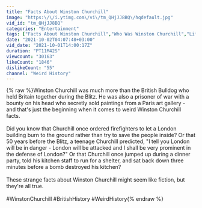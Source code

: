 ```yaml
---
title: "Facts About Winston Churchill"
image: "https:\/\/i.ytimg.com\/vi\/tm_QHjJJ8BQ\/hqdefault.jpg"
vid_id: "tm_QHjJJ8BQ"
categories: "Entertainment"
tags: ["Facts About Winston Churchill","Who Was Winston Churchill","Life Of Winston Churchill"]
date: "2021-10-02T04:07:48+03:00"
vid_date: "2021-10-01T14:00:17Z"
duration: "PT11M42S"
viewcount: "30163"
likeCount: "1846"
dislikeCount: "55"
channel: "Weird History"
---
```

{% raw %}Winston Churchill was much more than the British Bulldog who held Britain together during the Blitz. He was also a prisoner of war with a bounty on his head who secretly sold paintings from a Paris art gallery - and that's just the beginning when it comes to weird Winston Churchill facts.<br /><br />Did you know that Churchill once ordered firefighters to let a London building burn to the ground rather than try to save the people inside? Or that 50 years before the Blitz, a teenage Churchill predicted, &quot;I tell you London will be in danger - London will be attacked and I shall be very prominent in the defense of London?&quot; Or that Churchill once jumped up during a dinner party, told his kitchen staff to run for a shelter, and sat back down three minutes before a bomb destroyed his kitchen?<br /><br />These strange facts about Winston Churchill might seem like fiction, but they're all true.<br /><br />#WinstonChurchill #BritishHistory #WeirdHistory{% endraw %}

